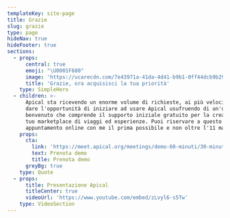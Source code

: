 ```yaml
---
templateKey: site-page
title: Grazie
slug: grazie
type: page
hideNav: true
hideFooter: true
sections:
  - props:
      central: true
      emoji: "\U0001F680"
      image: 'https://ucarecdn.com/7e43971a-41da-4d41-b9b1-0ff44dcb9b29/'
      title: 'Grazie, ora acquisisci la tua priorità'
    type: SimpleHero
  - children: >-
      Apical sta ricevendo un enorme volume di richieste, ai più veloci vogliamo
      dare l'opportunità di iniziare ad usare Apical usufruendo di un'offerta di
      benvenuto che comprende il supporto iniziale gratuito per la creazione del
      tuo marketplace di viaggi ed esperienze. Puoi riservare a questo link un
      appuntamento online con me il prima possibile e non oltre l'11 maggio
    props:
      cta:
        link: 'https://meet.apical.org/meetings/demo-60-minuti/30-minuti-demo-apical'
        text: Prenota demo
        title: Prenota demo
      greyBg: true
    type: Quote
  - props:
      title: Presentazione Apical
      titleCenter: true
      videoUrl: 'https://www.youtube.com/embed/zLvyl6-s5Tw'
    type: VideoSection
---
```


